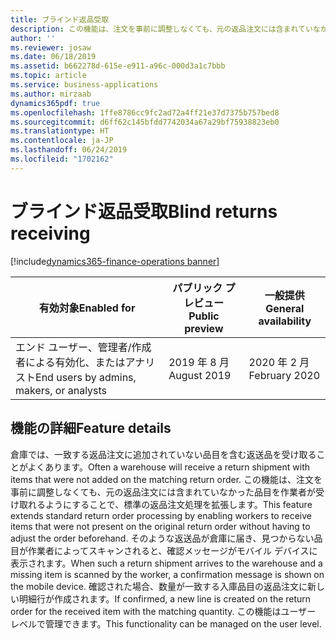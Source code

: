 ```yaml
---
title: ブラインド返品受取
description: この機能は、注文を事前に調整しなくても、元の返品注文には含まれていなかった品目を作業者が受け取れるようにすることで、標準の返品注文処理を拡張します。
author: ''
ms.reviewer: josaw
ms.date: 06/18/2019
ms.assetid: b662278d-615e-e911-a96c-000d3a1c7bbb
ms.topic: article
ms.service: business-applications
ms.author: mirzaab
dynamics365pdf: true
ms.openlocfilehash: 1ffe8786cc9fc2ad72a4ff21e37d7375b757bed8
ms.sourcegitcommit: d6ff62c145bfdd7742034a67a29bf75938823eb0
ms.translationtype: HT
ms.contentlocale: ja-JP
ms.lasthandoff: 06/24/2019
ms.locfileid: "1702162"
---
```

# <a name="blind-returns-receiving"></a><span data-ttu-id="9d11b-103">ブラインド返品受取</span><span class="sxs-lookup"><span data-stu-id="9d11b-103">Blind returns receiving</span></span>
[!include[dynamics365-finance-operations banner](../includes/dynamics365-finance-operations.md)]

| <span data-ttu-id="9d11b-104">有効対象</span><span class="sxs-lookup"><span data-stu-id="9d11b-104">Enabled for</span></span>    |  <span data-ttu-id="9d11b-105">パブリック プレビュー</span><span class="sxs-lookup"><span data-stu-id="9d11b-105">Public preview</span></span> | <span data-ttu-id="9d11b-106">一般提供</span><span class="sxs-lookup"><span data-stu-id="9d11b-106">General availability</span></span> | 
| ---------- | ---------- |---------- |
|<span data-ttu-id="9d11b-107">エンド ユーザー、管理者/作成者による有効化、またはアナリスト</span><span class="sxs-lookup"><span data-stu-id="9d11b-107">End users by admins, makers, or analysts</span></span>|<span data-ttu-id="9d11b-108">2019 年 8 月</span><span class="sxs-lookup"><span data-stu-id="9d11b-108">August 2019</span></span>| <span data-ttu-id="9d11b-109">2020 年 2 月</span><span class="sxs-lookup"><span data-stu-id="9d11b-109">February 2020</span></span>|






## <a name="feature-details"></a><span data-ttu-id="9d11b-110">機能の詳細</span><span class="sxs-lookup"><span data-stu-id="9d11b-110">Feature details</span></span>
<!--feature detail start -->
<span data-ttu-id="9d11b-111">倉庫では、一致する返品注文に追加されていない品目を含む返送品を受け取ることがよくあります。</span><span class="sxs-lookup"><span data-stu-id="9d11b-111">Often a warehouse will receive a return shipment with items that were not added on the matching return order.</span></span> <span data-ttu-id="9d11b-112">この機能は、注文を事前に調整しなくても、元の返品注文には含まれていなかった品目を作業者が受け取れるようにすることで、標準の返品注文処理を拡張します。</span><span class="sxs-lookup"><span data-stu-id="9d11b-112">This feature extends standard return order processing by enabling workers to receive items that were not present on the original return order without having to adjust the order beforehand.</span></span> <span data-ttu-id="9d11b-113">そのような返送品が倉庫に届き、見つからない品目が作業者によってスキャンされると、確認メッセージがモバイル デバイスに表示されます。</span><span class="sxs-lookup"><span data-stu-id="9d11b-113">When such a return shipment arrives to the warehouse and a missing item is scanned by the worker, a confirmation message is shown on the mobile device.</span></span> <span data-ttu-id="9d11b-114">確認された場合、数量が一致する入庫品目の返品注文に新しい明細行が作成されます。</span><span class="sxs-lookup"><span data-stu-id="9d11b-114">If confirmed, a new line is created on the return order for the received item with  the matching quantity.</span></span> <span data-ttu-id="9d11b-115">この機能はユーザー レベルで管理できます。</span><span class="sxs-lookup"><span data-stu-id="9d11b-115">This functionality can be managed on the user level.</span></span>
<!--feature detail end -->










